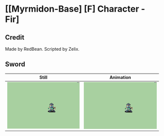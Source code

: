 # [\[Myrmidon-Base\] \[F\] Character - Fir]

## Credit

Made by RedBean. 
Scripted by Zelix.
	
## Sword

| Still | Animation |
| :---: | :-------: |
| ![Sword still](./Sword_000.png) | ![Sword animation](./Sword.gif) |
